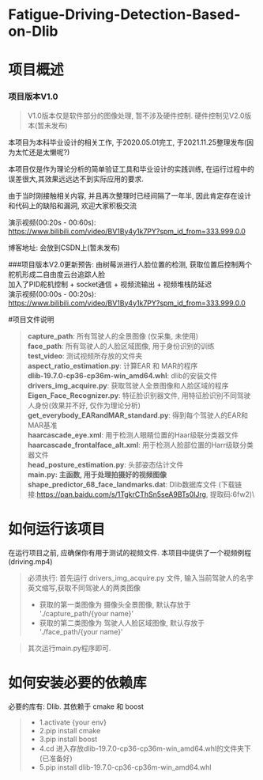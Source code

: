 # Fatigue-Driving-Detection-Based-on-Dlib
# 项目概述
### 项目版本V1.0
> V1.0版本仅是软件部分的图像处理, 暂不涉及硬件控制. 硬件控制见V2.0版本(暂未发布)

本项目为本科毕业设计的相关工作, 于2020.05.01完工, 于2021.11.25整理发布(因为太忙还是太懒呢?)

本项目仅是作为理论分析的简单验证工具和毕业设计的实践训练, 在运行过程中的误差很大,其效果远远达不到实际应用的要求.

由于当时刚接触相关内容, 并且再次整理时已经间隔了一年半, 因此肯定存在设计和代码上的缺陷和漏洞, 欢迎大家积极交流

演示视频(00:20s - 00:60s):\
https://www.bilibili.com/video/BV1By4y1k7PY?spm_id_from=333.999.0.0

博客地址: 会放到CSDN上(暂未发布)

###项目版本V2.0更新预告: 
由树莓派进行人脸位置的检测, 获取位置后控制两个舵机形成二自由度云台追踪人脸\
加入了PID舵机控制 + socket通信 + 视频流输出 + 视频堆栈防延迟\
演示视频(00:00s - 00:20s):\
https://www.bilibili.com/video/BV1By4y1k7PY?spm_id_from=333.999.0.0

#项目文件说明
> **capture_path**:   所有驾驶人的全景图像 (仅采集, 未使用) \
> **face_path**:    所有驾驶人的人脸区域图像, 用于身份识别的训练\
> **test_video**:   测试视频所存放的文件夹\
> **aspect_ratio_estimation.py**:   计算EAR 和 MAR的程序\
> **dlib-19.7.0-cp36-cp36m-win_amd64.whl**: dlib的安装文件
> **drivers_img_acquire.py**:       获取驾驶人全景图像和人脸区域的程序\
> **Eigen_Face_Recognizer.py**:     特征脸识别器文件, 用特征脸识别不同驾驶人身份(效果并不好, 仅作为理论分析)\
> **get_everybody_EARandMAR_standard.py**: 得到每个驾驶人的EAR和MAR基准\
> **haarcascade_eye.xml**:          用于检测人眼睛位置的Haar级联分类器文件\
> **haarcascade_frontalface_alt.xml**: 用于检测人脸部位置的Harr级联分类器文件\
> **head_posture_estimation.py**:   头部姿态估计文件\
> **main.py:      主函数, 用于处理拍摄好的视频图像**\
> **shape_predictor_68_face_landmarks.dat**: Dlib数据库文件 (下载链接:https://pan.baidu.com/s/1TgkrCThSn5seA9BTs0lJrg, 提取码:6fw2)\

# 如何运行该项目
在运行项目之前, 应确保你有用于测试的视频文件. 本项目中提供了一个视频例程(driving.mp4)

> 必须执行: 首先运行 drivers_img_acquire.py 文件, 输入当前驾驶人的名字英文缩写,获取不同驾驶人的两类图像
> + 获取的第一类图像为 摄像头全景图像, 默认存放于 './capture_path/{your name}'
> + 获取的第二类图像为 驾驶人人脸区域图像, 默认存放于 './face_path/{your name}'
 
> 其次运行main.py程序即可.

# 如何安装必要的依赖库
必要的库有: Dlib. 其依赖于 cmake 和 boost
> + 1.activate {your env}
> + 2.pip install cmake
> + 3.pip install boost
> + 4.cd 进入存放dlib-19.7.0-cp36-cp36m-win_amd64.whl的文件夹下(已准备好)
> + 5.pip install dlib-19.7.0-cp36-cp36m-win_amd64.whl




